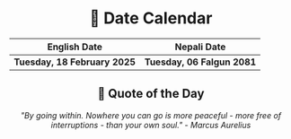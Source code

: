 <div align="center">

# 📅 Date Calendar

| English Date | Nepali Date |
|-------------|-------------|
| **Tuesday, 18 February 2025** | **Tuesday, 06 Falgun 2081** |

## 🌟 Quote of the Day

*"By going within. Nowhere you can go is more peaceful - more free of interruptions - than your own soul." - Marcus Aurelius*

</div>
